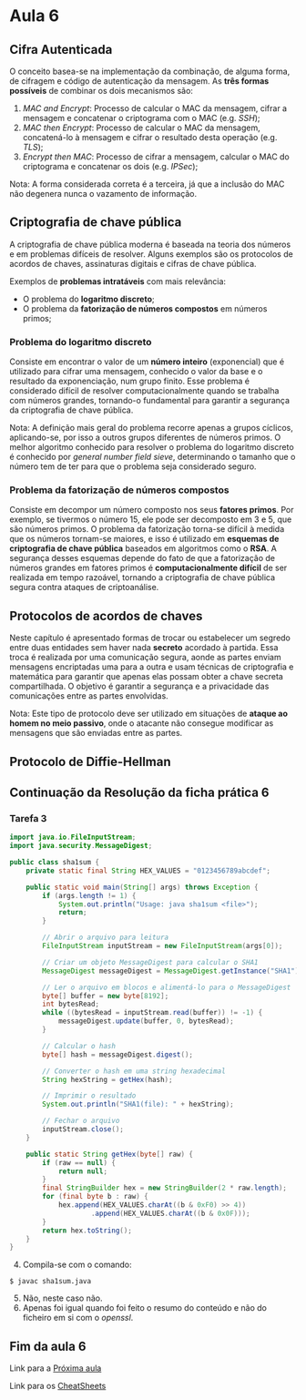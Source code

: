 # Aula 6

## Cifra Autenticada
O conceito basea-se na implementação da combinação, de alguma forma, de cifragem e código de autenticação da mensagem. As **três formas possíveis** de combinar os dois mecanismos são:
 1. *MAC and Encrypt*: Processo de calcular o MAC da mensagem, cifrar a mensagem e concatenar o criptograma com o MAC (e.g. *SSH*);
 2. *MAC then Encrypt*: Processo de calcular o MAC da mensagem, concatená-lo à mensagem e cifrar o resultado desta operação (e.g. *TLS*);
 3. *Encrypt then MAC*: Processo de cifrar a mensagem, calcular o MAC do criptograma e concatenar os dois (e.g. *IPSec*);

Nota: A forma considerada correta é a terceira, já que a inclusão do MAC não degenera nunca o vazamento de informação.

## Criptografia de chave pública
A criptografia de chave pública moderna é baseada na teoria dos números e em problemas difíceis de resolver. Alguns exemplos são os protocolos de acordos de chaves, assinaturas digitais e cifras de chave pública.

Exemplos de **problemas intratáveis** com mais relevância:
 - O problema do **logaritmo discreto**;
 - O problema da **fatorização de números compostos** em números primos;

### Problema do logaritmo discreto
Consiste em encontrar o valor de um **número inteiro** (exponencial) que é utilizado para cifrar uma mensagem, conhecido o valor da base e o resultado da exponenciação, num grupo finito. Esse problema é considerado difícil de resolver computacionalmente quando se trabalha com números grandes, tornando-o fundamental para garantir a segurança da criptografia de chave pública.

Nota: A definição mais geral do problema recorre apenas a grupos cíclicos, aplicando-se, por isso a outros grupos diferentes de números primos. O melhor algoritmo conhecido para resolver o problema do logaritmo discreto é conhecido por *general number field sieve*, determinando o tamanho que o número tem de ter para que o problema seja considerado seguro.

### Problema da fatorização de números compostos
Consiste em decompor um número composto nos seus **fatores primos**. Por exemplo, se tivermos o número 15, ele pode ser decomposto em 3 e 5, que são números primos. O problema da fatorização torna-se difícil à medida que os números tornam-se maiores, e isso é utilizado em **esquemas de criptografia de chave pública** baseados em algoritmos como o **RSA**. A segurança desses esquemas depende do fato de que a fatorização de números grandes em fatores primos é **computacionalmente difícil** de ser realizada em tempo razoável, tornando a criptografia de chave pública segura contra ataques de criptoanálise.

## Protocolos de acordos de chaves
Neste capítulo é apresentado formas de trocar ou estabelecer um segredo entre duas entidades sem haver nada **secreto** acordado à partida. Essa troca é realizada por uma comunicação segura, aonde as partes enviam mensagens encriptadas uma para a outra e usam técnicas de criptografia e matemática para garantir que apenas elas possam obter a chave secreta compartilhada. O objetivo é garantir a segurança e a privacidade das comunicações entre as partes envolvidas.

Nota: Este tipo de protocolo deve ser utilizado em situações de **ataque ao homem no meio passivo**, onde o atacante não consegue modificar as mensagens que são enviadas entre as partes.

## Protocolo de Diffie-Hellman

## Continuação da Resolução da ficha prática 6

### Tarefa 3
```java
import java.io.FileInputStream;
import java.security.MessageDigest;

public class sha1sum {
    private static final String HEX_VALUES = "0123456789abcdef";

    public static void main(String[] args) throws Exception {
        if (args.length != 1) {
            System.out.println("Usage: java sha1sum <file>");
            return;
        }

        // Abrir o arquivo para leitura
        FileInputStream inputStream = new FileInputStream(args[0]);

        // Criar um objeto MessageDigest para calcular o SHA1
        MessageDigest messageDigest = MessageDigest.getInstance("SHA1");

        // Ler o arquivo em blocos e alimentá-lo para o MessageDigest
        byte[] buffer = new byte[8192];
        int bytesRead;
        while ((bytesRead = inputStream.read(buffer)) != -1) {
            messageDigest.update(buffer, 0, bytesRead);
        }

        // Calcular o hash
        byte[] hash = messageDigest.digest();

        // Converter o hash em uma string hexadecimal
        String hexString = getHex(hash);

        // Imprimir o resultado
        System.out.println("SHA1(file): " + hexString);

        // Fechar o arquivo
        inputStream.close();
    }

    public static String getHex(byte[] raw) {
        if (raw == null) {
            return null;
        }
        final StringBuilder hex = new StringBuilder(2 * raw.length);
        for (final byte b : raw) {
            hex.append(HEX_VALUES.charAt((b & 0xF0) >> 4))
                    .append(HEX_VALUES.charAt((b & 0x0F)));
        }
        return hex.toString();
    }
}
```
4. Compila-se com o comando:
```console
$ javac sha1sum.java
```
5. Não, neste caso não.
6. Apenas foi igual quando foi feito o resumo do conteúdo e não do ficheiro em si com o *openssl*.

## Fim da aula 6
Link para a [Próxima aula](Aula7.md)

Link para os [CheatSheets](OpenSSL.md)